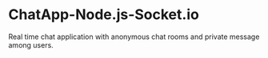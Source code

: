 # ChatApp-Node.js-Socket.io
Real time chat application with anonymous chat rooms and private message among users.
